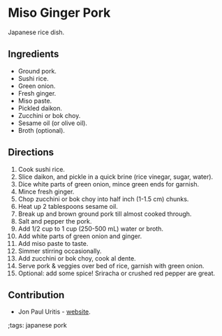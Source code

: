 # Miso Ginger Pork

Japanese rice dish.

## Ingredients

- Ground pork.
- Sushi rice.
- Green onion.
- Fresh ginger.
- Miso paste.
- Pickled daikon.
- Zucchini or bok choy.
- Sesame oil (or olive oil).
- Broth (optional).

## Directions

1. Cook sushi rice.
2. Slice daikon, and pickle in a quick brine (rice vinegar, sugar, water).
3. Dice white parts of green onion, mince green ends for garnish.
4. Mince fresh ginger.
5. Chop zucchini or bok choy into half inch (1-1.5 cm) chunks.
6. Heat up 2 tablespoons sesame oil.
7. Break up and brown ground pork till almost cooked through.
8. Salt and pepper the pork.
9. Add 1/2 cup to 1 cup (250-500 mL) water or broth.
10. Add white parts of green onion and ginger.
11. Add miso paste to taste.
12. Simmer stirring occasionally.
13. Add zucchini or bok choy, cook al dente.
14. Serve pork & veggies over bed of rice, garnish with green onion.
15. Optional: add some spice! Sriracha or crushed red pepper are great.


## Contribution

- Jon Paul Uritis - [website](https://jonpauluritis.com).

;tags: japanese pork
